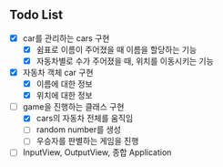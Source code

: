 ## Todo List

* [x] car를 관리하는 cars 구현
  * [x] 쉼표로 이름이 주어졌을 때 이름을 할당하는 기능
  * [x] 자동차별로 수가 주어졌을 때, 위치를 이동시키는 기능
* [x] 자동차 객체 car 구현
    * [x] 이름에 대한 정보
    * [x] 위치에 대한 정보
* [ ] game을 진행하는 클래스 구현
  * [x] cars의 자동차 전체를 움직임
  * [ ] random number를 생성
  * [ ] 우승자를 판별하는 게임을 진행
* [ ] InputView, OutputView, 종합 Application
